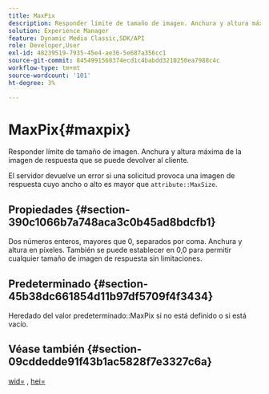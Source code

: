 ```yaml
---
title: MaxPix
description: Responder límite de tamaño de imagen. Anchura y altura máxima de la imagen de respuesta que se puede devolver al cliente.
solution: Experience Manager
feature: Dynamic Media Classic,SDK/API
role: Developer,User
exl-id: 48239519-7935-45e4-ae36-5e687a356cc1
source-git-commit: 8454991568374ecd1c4babdd3210250ea7988c4c
workflow-type: tm+mt
source-wordcount: '101'
ht-degree: 3%

---
```


# MaxPix{#maxpix}

Responder límite de tamaño de imagen. Anchura y altura máxima de la imagen de respuesta que se puede devolver al cliente.

El servidor devuelve un error si una solicitud provoca una imagen de respuesta cuyo ancho o alto es mayor que `attribute::MaxSize`.

## Propiedades {#section-390c1066b7a748aca3c0b45ad8bdcfb1}

Dos números enteros, mayores que 0, separados por coma. Anchura y altura en píxeles. También se puede establecer en 0,0 para permitir cualquier tamaño de imagen de respuesta sin limitaciones.

## Predeterminado {#section-45b38dc661854d11b97df5709f4f3434}

Heredado del valor predeterminado::MaxPix si no está definido o si está vacío.

## Véase también {#section-09cddedde91f43b1ac5828f7e3327c6a}

[wid=](../../../../../ir-api/http-protocol/image-rendering-api-ref/c-ir-http-protocol-ref/c-ir-http-protocol-command-reference/r-ir-wid.md#reference-b7e691b0624941168c94b2749ae233ec) , [hei=](../../../../../ir-api/http-protocol/image-rendering-api-ref/c-ir-http-protocol-ref/c-ir-http-protocol-command-reference/r-ir-hei.md#reference-1c08f60365a94417a39867c09cac5478)
